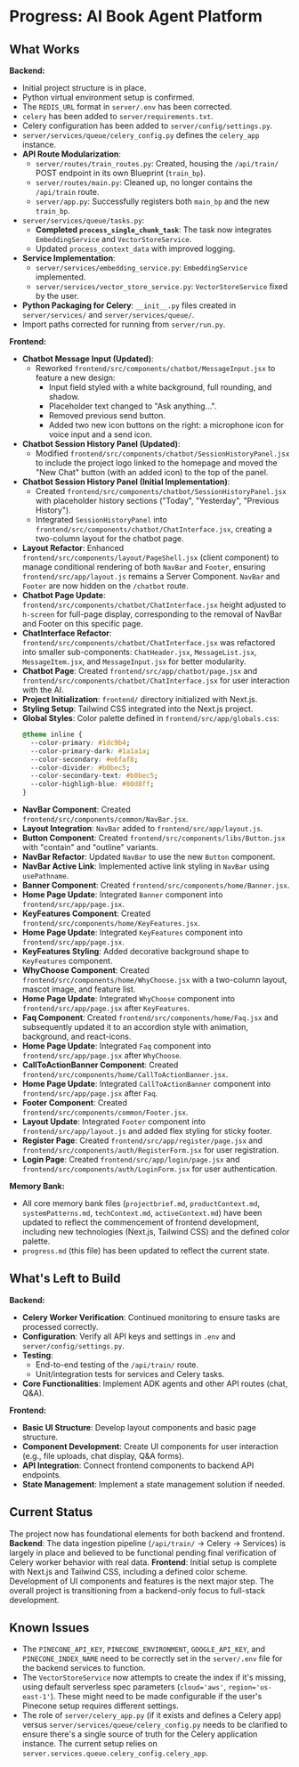 # Progress: AI Book Agent Platform

## What Works

**Backend:**

- Initial project structure is in place.
- Python virtual environment setup is confirmed.
- The `REDIS_URL` format in `server/.env` has been corrected.
- `celery` has been added to `server/requirements.txt`.
- Celery configuration has been added to `server/config/settings.py`.
- `server/services/queue/celery_config.py` defines the `celery_app` instance.
- **API Route Modularization**:
  - `server/routes/train_routes.py`: Created, housing the `/api/train/` POST endpoint in its own Blueprint (`train_bp`).
  - `server/routes/main.py`: Cleaned up, no longer contains the `/api/train` route.
  - `server/app.py`: Successfully registers both `main_bp` and the new `train_bp`.
- `server/services/queue/tasks.py`:
  - **Completed `process_single_chunk_task`**: The task now integrates `EmbeddingService` and `VectorStoreService`.
  - Updated `process_context_data` with improved logging.
- **Service Implementation**:
  - `server/services/embedding_service.py`: `EmbeddingService` implemented.
  - `server/services/vector_store_service.py`: `VectorStoreService` fixed by the user.
- **Python Packaging for Celery**: `__init__.py` files created in `server/services/` and `server/services/queue/`.
- Import paths corrected for running from `server/run.py`.

**Frontend:**

- **Chatbot Message Input (Updated)**:
  - Reworked `frontend/src/components/chatbot/MessageInput.jsx` to feature a new design:
    - Input field styled with a white background, full rounding, and shadow.
    - Placeholder text changed to "Ask anything...".
    - Removed previous send button.
    - Added two new icon buttons on the right: a microphone icon for voice input and a send icon.
- **Chatbot Session History Panel (Updated)**:
  - Modified `frontend/src/components/chatbot/SessionHistoryPanel.jsx` to include the project logo linked to the homepage and moved the "New Chat" button (with an added icon) to the top of the panel.
- **Chatbot Session History Panel (Initial Implementation)**:
  - Created `frontend/src/components/chatbot/SessionHistoryPanel.jsx` with placeholder history sections ("Today", "Yesterday", "Previous History").
  - Integrated `SessionHistoryPanel` into `frontend/src/components/chatbot/ChatInterface.jsx`, creating a two-column layout for the chatbot page.
- **Layout Refactor**: Enhanced `frontend/src/components/layout/PageShell.jsx` (client component) to manage conditional rendering of both `NavBar` and `Footer`, ensuring `frontend/src/app/layout.js` remains a Server Component. `NavBar` and `Footer` are now hidden on the `/chatbot` route.
- **Chatbot Page Update**: `frontend/src/components/chatbot/ChatInterface.jsx` height adjusted to `h-screen` for full-page display, corresponding to the removal of NavBar and Footer on this specific page.
- **ChatInterface Refactor**: `frontend/src/components/chatbot/ChatInterface.jsx` was refactored into smaller sub-components: `ChatHeader.jsx`, `MessageList.jsx`, `MessageItem.jsx`, and `MessageInput.jsx` for better modularity.
- **Chatbot Page**: Created `frontend/src/app/chatbot/page.jsx` and `frontend/src/components/chatbot/ChatInterface.jsx` for user interaction with the AI.
- **Project Initialization**: `frontend/` directory initialized with Next.js.
- **Styling Setup**: Tailwind CSS integrated into the Next.js project.
- **Global Styles**: Color palette defined in `frontend/src/app/globals.css`:
  ```css
  @theme inline {
    --color-primary: #1dc9b4;
    --color-primary-dark: #1a1a1a;
    --color-secondary: #e6faf8;
    --color-divider: #b0bec5;
    --color-secondary-text: #b0bec5;
    --color-highligh-blue: #80d8ff;
  }
  ```
- **NavBar Component**: Created `frontend/src/components/common/NavBar.jsx`.
- **Layout Integration**: `NavBar` added to `frontend/src/app/layout.js`.
- **Button Component**: Created `frontend/src/components/libs/Button.jsx` with "contain" and "outline" variants.
- **NavBar Refactor**: Updated `NavBar` to use the new `Button` component.
- **NavBar Active Link**: Implemented active link styling in `NavBar` using `usePathname`.
- **Banner Component**: Created `frontend/src/components/home/Banner.jsx`.
- **Home Page Update**: Integrated `Banner` component into `frontend/src/app/page.jsx`.
- **KeyFeatures Component**: Created `frontend/src/components/home/KeyFeatures.jsx`.
- **Home Page Update**: Integrated `KeyFeatures` component into `frontend/src/app/page.jsx`.
- **KeyFeatures Styling**: Added decorative background shape to `KeyFeatures` component.
- **WhyChoose Component**: Created `frontend/src/components/home/WhyChoose.jsx` with a two-column layout, mascot image, and feature list.
- **Home Page Update**: Integrated `WhyChoose` component into `frontend/src/app/page.jsx` after `KeyFeatures`.
- **Faq Component**: Created `frontend/src/components/home/Faq.jsx` and subsequently updated it to an accordion style with animation, background, and react-icons.
- **Home Page Update**: Integrated `Faq` component into `frontend/src/app/page.jsx` after `WhyChoose`.
- **CallToActionBanner Component**: Created `frontend/src/components/home/CallToActionBanner.jsx`.
- **Home Page Update**: Integrated `CallToActionBanner` component into `frontend/src/app/page.jsx` after `Faq`.
- **Footer Component**: Created `frontend/src/components/common/Footer.jsx`.
- **Layout Update**: Integrated `Footer` component into `frontend/src/app/layout.js` and added flex styling for sticky footer.
- **Register Page**: Created `frontend/src/app/register/page.jsx` and `frontend/src/components/auth/RegisterForm.jsx` for user registration.
- **Login Page**: Created `frontend/src/app/login/page.jsx` and `frontend/src/components/auth/LoginForm.jsx` for user authentication.

**Memory Bank:**

- All core memory bank files (`projectbrief.md`, `productContext.md`, `systemPatterns.md`, `techContext.md`, `activeContext.md`) have been updated to reflect the commencement of frontend development, including new technologies (Next.js, Tailwind CSS) and the defined color palette.
- `progress.md` (this file) has been updated to reflect the current state.

## What's Left to Build

**Backend:**

- **Celery Worker Verification**: Continued monitoring to ensure tasks are processed correctly.
- **Configuration**: Verify all API keys and settings in `.env` and `server/config/settings.py`.
- **Testing**:
  - End-to-end testing of the `/api/train/` route.
  - Unit/integration tests for services and Celery tasks.
- **Core Functionalities**: Implement ADK agents and other API routes (chat, Q&A).

**Frontend:**

- **Basic UI Structure**: Develop layout components and basic page structure.
- **Component Development**: Create UI components for user interaction (e.g., file uploads, chat display, Q&A forms).
- **API Integration**: Connect frontend components to backend API endpoints.
- **State Management**: Implement a state management solution if needed.

## Current Status

The project now has foundational elements for both backend and frontend.
**Backend**: The data ingestion pipeline (`/api/train/` -> Celery -> Services) is largely in place and believed to be functional pending final verification of Celery worker behavior with real data.
**Frontend**: Initial setup is complete with Next.js and Tailwind CSS, including a defined color scheme. Development of UI components and features is the next major step.
The overall project is transitioning from a backend-only focus to full-stack development.

## Known Issues

- The `PINECONE_API_KEY`, `PINECONE_ENVIRONMENT`, `GOOGLE_API_KEY`, and `PINECONE_INDEX_NAME` need to be correctly set in the `server/.env` file for the backend services to function.
- The `VectorStoreService` now attempts to create the index if it's missing, using default serverless spec parameters (`cloud='aws'`, `region='us-east-1'`). These might need to be made configurable if the user's Pinecone setup requires different settings.
- The role of `server/celery_app.py` (if it exists and defines a Celery app) versus `server/services/queue/celery_config.py` needs to be clarified to ensure there's a single source of truth for the Celery application instance. The current setup relies on `server.services.queue.celery_config.celery_app`.
